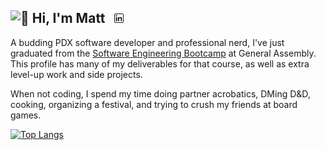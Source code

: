 ## <picture><source srcset="https://fonts.gstatic.com/s/e/notoemoji/latest/1f44b/512.webp" type="image/webp"><img src="https://fonts.gstatic.com/s/e/notoemoji/latest/1f44b/512.gif" alt="👋" width="32" height="32"></picture> Hi, I'm Matt &nbsp; <a href="https://www.linkedin.com/in/matt-radford-codes/"><img src="./assets/linkedin_1384088.png" style="background-color: white; border-radius: 12%; width: 15px; height: 15px; object-fit: cover; object-position: center;" /></a>



A budding PDX software developer and professional nerd, I've just graduated from the [Software Engineering Bootcamp](https://generalassemb.ly/students/courses/software-engineering-bootcamp) at General Assembly. This profile has many of my deliverables for that course, as well as extra level-up work and side projects.



When not coding, I spend my time doing partner acrobatics, DMing D&D, cooking, organizing a festival, and trying to crush my friends at board games.

<!-- [![Readme Card](https://github-readme-stats.vercel.app/api/pin/?username=radford-coding&repo=bearbnb)](https://github.com/anuraghazra/github-readme-stats) -->


[![Top Langs](https://github-readme-stats.vercel.app/api/top-langs/?username=radford-coding&layout=compact)](https://github.com/anuraghazra/github-readme-stats)

